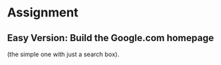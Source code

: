 # Assignment

## Easy Version: Build the Google.com homepage 
(the simple one with just a search box).
